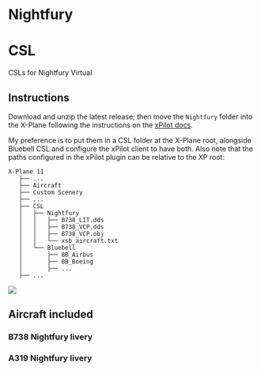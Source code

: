 # Nightfury
# CSL
CSLs for Nightfury Virtual

## Instructions

Download and unzip the latest release; then move the `Nightfury` folder into the X-Plane following the instructions on the [xPilot docs](https://xpilot.clowd.io/docs#csl-models).

My preference is to put them in a CSL folder at the X-Plane root, alongside Bluebell CSL and configure the xPilot client to have both. Also note that the paths configured in the xPilot plugin can be relative to the XP root:

```
X-Plane 11
   ├── ...
   ├── Aircraft
   ├── Custom Scenery
   ├── ...
   ├── CSL
   │   ├── Nightfury
   │   │   ├── B738_LIT.dds
   │   │   ├── B738_VCP.dds
   │   │   ├── B738_VCP.obj
   │   │   └── xsb_aircraft.txt
   │   └── Bluebell
   │       ├── BB_Airbus
   │       ├── BB_Boeing
   │       ├── ...
   ├── ...
```

<img src="https://github.com/nightfury-va/CSL/blob/master/settings.png" />

## Aircraft included

### B738 Nightfury livery

### A319 Nightfury livery
